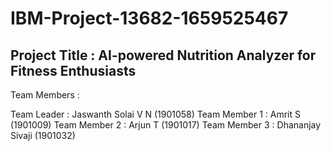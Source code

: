 # IBM-Project-13682-1659525467

## Project Title : AI-powered Nutrition Analyzer for Fitness Enthusiasts

Team Members : 

Team Leader : Jaswanth Solai V N (1901058)
Team Member 1 : Amrit S (1901009)
Team Member 2 : Arjun T (1901017)
Team Member 3 : Dhananjay Sivaji (1901032)
